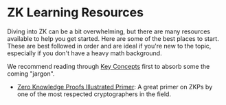 # ZK Learning Resources

Diving into ZK can be a bit overwhelming, but there are many resources available
to help you get started. Here are some of the best places to start. These are
best followed in order and are ideal if you're new to the topic, especially if
you don't have a heavy math background.

We recommend reading through [Key Concepts](./key_concepts.md) first to absorb
some the coming "jargon".

- [Zero Knowledge Proofs Illustrated Primer](https://blog.cryptographyengineering.com/2014/11/27/zero-knowledge-proofs-illustrated-primer/):
  A great primer on ZKPs by one of the most respected cryptographers in the
  field.